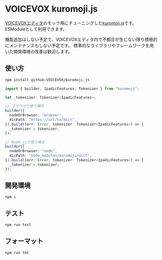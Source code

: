 # VOICEVOX kuromoji.js

[VOICEVOXエディタ](https://github.com/VOICEVOX/voicevox)のモック用にチューニングした[kuromoji.js](https://github.com/takuyaa/kuromoji.js)です。
ESModuleとして利用できます。

機能追加はしない予定で、VOICEVOXエディタ内で不都合が生じない限り積極的にメンテナンスもしない予定です。
標準的なライブラリやフレームワークを用いた開発環境の改善は歓迎します。

## 使い方

```sh
npm install github:VOICEVOX/kuromoji.js
```

```ts
import { builder, IpadicFeatures, Tokenizer } from "kuromoji";

let _tokenizer: Tokenizer<IpadicFeatures>;

// ブラウザで使う場合
builder({
  nodeOrBrowser: "browser",
  dicPath: "https://url/to/dict",
}).build((err: Error, tokenizer: Tokenizer<IpadicFeatures>) => {
  _tokenizer = tokenizer;
});

// Node.jsで使う場合
builder({
  nodeOrBrowser: "node",
  dicPath: "node_modules/kuromoji/dict",
}).build((err: Error, tokenizer: Tokenizer<IpadicFeatures>) => {
  _tokenizer = tokenizer;
});
```

## 開発環境

```sh
npm i
```

## テスト

```sh
npm run test
```

## フォーマット

```sh
npm run fmt
```
